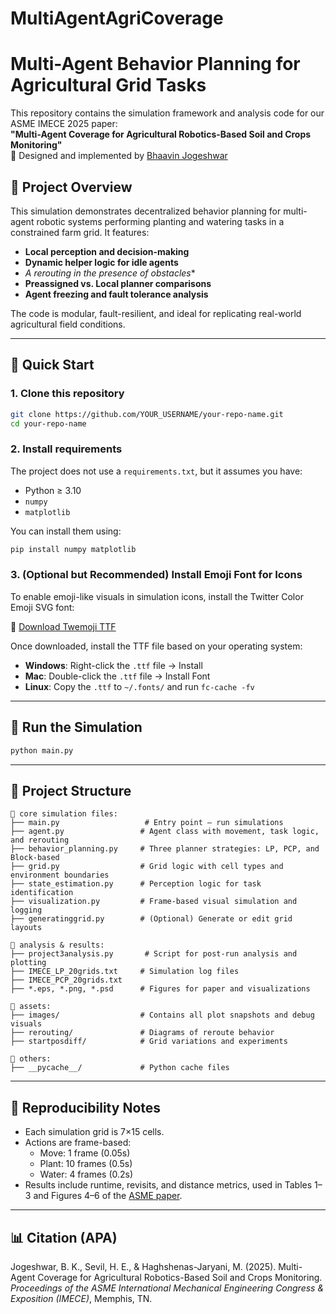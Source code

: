 # MultiAgentAgriCoverage
# Multi-Agent Behavior Planning for Agricultural Grid Tasks

This repository contains the simulation framework and analysis code for our ASME IMECE 2025 paper:  
**"Multi-Agent Coverage for Agricultural Robotics-Based Soil and Crops Monitoring"**  
📍 Designed and implemented by [Bhaavin Jogeshwar](mailto:bj83@students.uwf.edu)

## 📜 Project Overview

This simulation demonstrates decentralized behavior planning for multi-agent robotic systems performing planting and watering tasks in a constrained farm grid. It features:

- **Local perception and decision-making**
- **Dynamic helper logic for idle agents**
- **A* rerouting in the presence of obstacles**
- **Preassigned vs. Local planner comparisons**
- **Agent freezing and fault tolerance analysis**

The code is modular, fault-resilient, and ideal for replicating real-world agricultural field conditions.

---

## 🚀 Quick Start

### 1. Clone this repository
```bash
git clone https://github.com/YOUR_USERNAME/your-repo-name.git
cd your-repo-name
```

### 2. Install requirements

The project does not use a `requirements.txt`, but it assumes you have:
- Python ≥ 3.10
- `numpy`
- `matplotlib`

You can install them using:
```bash
pip install numpy matplotlib
```

### 3. (Optional but Recommended) Install Emoji Font for Icons

To enable emoji-like visuals in simulation icons, install the Twitter Color Emoji SVG font:

🔗 [Download Twemoji TTF](https://sourceforge.net/projects/twitt-c-emoji-svg-font.mirror/)

Once downloaded, install the TTF file based on your operating system:
- **Windows**: Right-click the `.ttf` file → Install
- **Mac**: Double-click the `.ttf` file → Install Font
- **Linux**: Copy the `.ttf` to `~/.fonts/` and run `fc-cache -fv`

---

## 🧠 Run the Simulation

```bash
python main.py
```

---

## 📂 Project Structure

```
📁 core simulation files:
├── main.py                   # Entry point – run simulations
├── agent.py                 # Agent class with movement, task logic, and rerouting
├── behavior_planning.py     # Three planner strategies: LP, PCP, and Block-based
├── grid.py                  # Grid logic with cell types and environment boundaries
├── state_estimation.py      # Perception logic for task identification
├── visualization.py         # Frame-based visual simulation and logging
├── generatinggrid.py        # (Optional) Generate or edit grid layouts

📁 analysis & results:
├── project3analysis.py       # Script for post-run analysis and plotting
├── IMECE_LP_20grids.txt     # Simulation log files
├── IMECE_PCP_20grids.txt
├── *.eps, *.png, *.psd      # Figures for paper and visualizations

📁 assets:
├── images/                  # Contains all plot snapshots and debug visuals
├── rerouting/               # Diagrams of reroute behavior
├── startposdiff/            # Grid variations and experiments

📁 others:
├── __pycache__/             # Python cache files
```

---

## 🧪 Reproducibility Notes

- Each simulation grid is 7×15 cells.
- Actions are frame-based: 
  - Move: 1 frame (0.05s)
  - Plant: 10 frames (0.5s)
  - Water: 4 frames (0.2s)
- Results include runtime, revisits, and distance metrics, used in Tables 1–3 and Figures 4–6 of the [ASME paper](./IMECE_2025_ASME_conference_paper_draft1%20BKJ%2005-10.pdf).

---

## 📊 Citation (APA)
Jogeshwar, B. K., Sevil, H. E., & Haghshenas-Jaryani, M. (2025). Multi-Agent Coverage for Agricultural Robotics-Based Soil and Crops Monitoring. _Proceedings of the ASME International Mechanical Engineering Congress & Exposition (IMECE)_, Memphis, TN.
